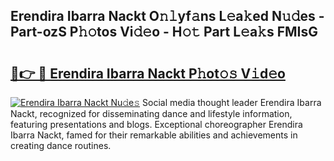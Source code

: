 ## Erendira Ibarra Nackt O𝚗𝚕yf𝚊ns L𝚎a𝚔ed N𝚞𝚍es - Part-ozS P𝚑𝚘tos Vi𝚍𝚎o - H𝚘𝚝 Part L𝚎a𝚔s FMIsG

# <h2><a href="http://kf9zp4.oniu.top/?m=Erendira+Ibarra+Nackt">🔗👉 🔴 Erendira Ibarra Nackt P𝚑ot𝚘𝚜 V𝚒d𝚎o</a></h2>

[![Erendira Ibarra Nackt Nu𝚍e𝚜](https://i.imgur.com/0qMVB7G.gif)](http://kf9zp4.oniu.top/?m=Erendira+Ibarra+Nackt)
Social media thought leader Erendira Ibarra Nackt, recognized for disseminating dance and lifestyle information, featuring presentations and blogs. Exceptional choreographer Erendira Ibarra Nackt, famed for their remarkable abilities and achievements in creating dance routines.  
